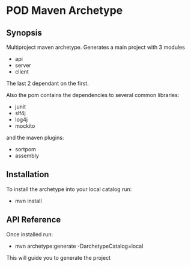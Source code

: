 # POD Maven Archetype

## Synopsis
Multiproject maven archetype. Generates a main project with 3 modules

* api
* server
* client

The last 2 dependant on the first.

Also the pom contains the dependencies to several common libraries:

* junit
* slf4j
* log4j
* mockito

and the maven plugins:

* sortpom
* assembly


## Installation

To install the archetype into your local catalog run:

* mvn install 


## API Reference

Once installed  run:  

* mvn archetype:generate -DarchetypeCatalog=local

This will guide you to generate the project